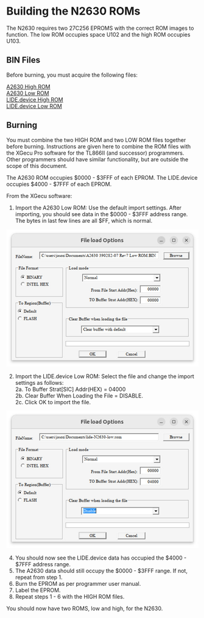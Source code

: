 # Building the N2630 ROMs

The N2630 requires two 27C256 EPROMS with the correct ROM images to function. The low ROM occupies space U102 and the high ROM occupies U103.

## BIN Files
Before burning, you must acquire the following files:

[A2630 High ROM](/ROM)  
[A2630 Low ROM](/ROM)  
[LIDE.device High ROM](https://github.com/LIV2/lide.device/releases/latest/download/lide-N2630-high.rom)  
[LIDE.device Low ROM](https://github.com/LIV2/lide.device/releases/latest/download/lide-N2630-low.rom)  

## Burning
You must combine the two HIGH ROM and two LOW ROM files together before burning. Instructions are given here to combine the ROM files with the XGecu Pro software for the TL866II (and successor) programmers. Other programmers should have similar functionality, but are outside the scope of this document.

The A2630 ROM occupies $0000 - $3FFF of each EPROM. The LIDE.device occupies $4000 - $7FFF of each EPROM.  

From the XGecu software:  

1. Import the A2630 Low ROM: Use the default import settings. After importing, you should see data in the $0000 - $3FFF address range. The bytes in last few lines are all $FF, which is normal.  

<img src="/Images/XGECU1.jpg">

2. Import the LIDE.device Low ROM: Select the file and change the import settings as follows:  
   2a. To Buffer Strat[SIC] Addr(HEX) = 04000  
   2b. Clear Buffer When Loading the File = DISABLE.  
   2c. Click OK to import the file.

<img src="/Images/XGECU2.jpg">
   
4. You should now see the LIDE.device data has occupied the $4000 - $7FFF address range.  
5. The A2630 data should still occupy the $0000 - $3FFF range. If not, repeat from step 1.  
6. Burn the EPROM as per programmer user manual.
7. Label the EPROM.
8. Repeat steps 1 - 6 with the HIGH ROM files.  

You should now have two ROMS, low and high, for the N2630.
   

